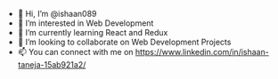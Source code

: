 - 👋 Hi, I’m @ishaan089
- 👀 I’m interested in Web Development 
- 🌱 I’m currently learning React and Redux
- 💞️ I’m looking to collaborate on Web Development Projects
- 📫 You can connect with me on https://www.linkedin.com/in/ishaan-taneja-15ab921a2/

<!---
ishaan089/ishaan089 is a ✨ special ✨ repository because its `README.md` (this file) appears on your GitHub profile.
You can click the Preview link to take a look at your changes.
--->
